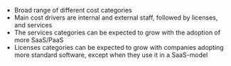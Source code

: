 - Broad range of different cost categories
- Main cost drivers are internal and external staff, followed by licenses, and services
- The services categories can be expected to grow with the adoption of more SaaS/PaaS
- Licenses categories can be expected to grow with companies adopting more standard software, except when they use it in a SaaS-model
